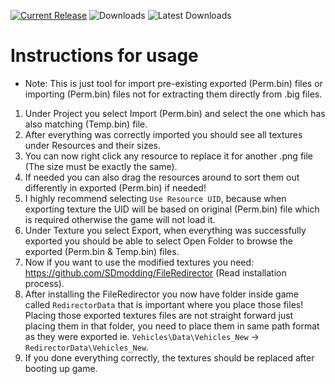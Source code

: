 [![Current Release](https://img.shields.io/github/v/release/sneakyevil/SleepingDogs-UltimateTexTool?label=Current%20Release&color=red)](https://github.com/sneakyevil/SleepingDogs-UltimateTexTool/releases/latest/download/Release.zip)
![Downloads](https://img.shields.io/github/downloads/sneakyevil/SleepingDogs-UltimateTexTool/total?label=Total%20Downloads&color=red)
![Latest Downloads](https://img.shields.io/github/downloads/sneakyevil/SleepingDogs-UltimateTexTool/latest/total?color=red&label=Latest%20Downloads)

# Instructions for usage
- Note: This is just tool for import pre-existing exported (Perm.bin) files or importing (Perm.bin) files not for extracting them directly from .big files.
1. Under Project you select Import (Perm.bin) and select the one which has also matching (Temp.bin) file.
2. After everything was correctly imported you should see all textures under Resources and their sizes.
3. You can now right click any resource to replace it for another .png file (The size must be exactly the same).
4. If needed you can also drag the resources around to sort them out differently in exported (Perm.bin) if needed!
5. I highly recommend selecting `Use Resource UID`, because when exporting texture the UID will be based on original (Perm.bin) file which is required otherwise the game will not load it.
6. Under Texture you select Export, when everything was successfully exported you should be able to select Open Folder to browse the exported (Perm.bin & Temp.bin) files.
7. Now if you want to use the modified textures you need: https://github.com/SDmodding/FileRedirector (Read installation process).
8. After installing the FileRedirector you now have folder inside game called `RedirectorData` that is important where you place those files! Placing those exported textures files are not straight forward just placing them in that folder, you need to place them in same path format as they were exported ie. `Vehicles\Data\Vehicles_New` -> `RedirectorData\Vehicles_New`.
9. If you done everything correctly, the textures should be replaced after booting up game.
